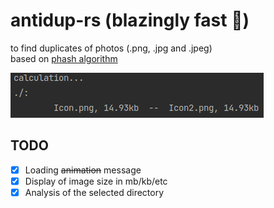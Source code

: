 # antidup-rs (blazingly fast 🚀)
to find duplicates of photos (.png, .jpg and .jpeg)                                
based on [phash algorithm](https://www.phash.org/docs/pubs/thesis_zauner.pdf)

![](example.png)

## TODO
- [x] Loading ~~animation~~ message
- [x] Display of image size in mb/kb/etc
- [x] Analysis of the selected directory
